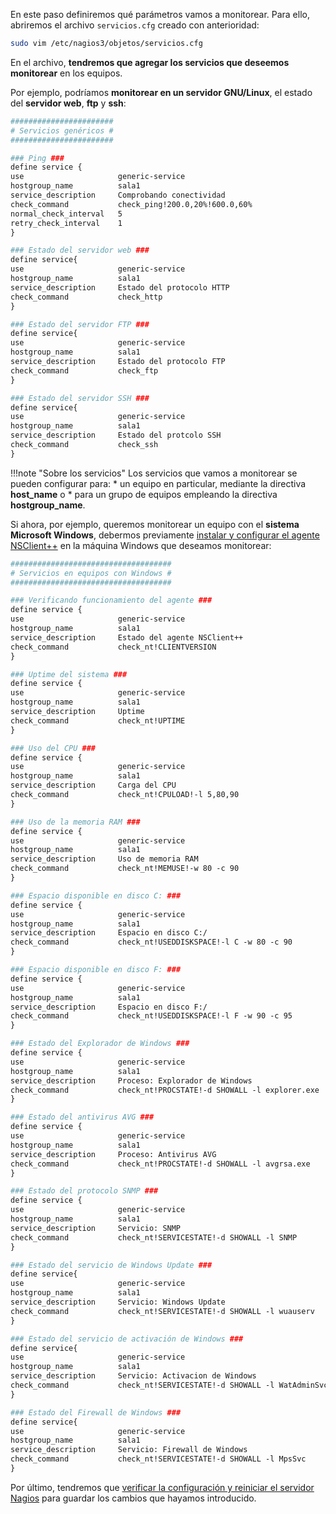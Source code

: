 En este paso definiremos qué parámetros vamos a monitorear. Para ello, abriremos el archivo `servicios.cfg` creado con anterioridad: 

```bash
sudo vim /etc/nagios3/objetos/servicios.cfg
```

En el archivo, **tendremos que agregar los servicios que deseemos monitorear** en los equipos. 

Por ejemplo, podríamos **monitorear en un servidor GNU/Linux**, el estado del **servidor web**, **ftp** y **ssh**: 

```apache
#######################
# Servicios genéricos #
#######################

### Ping ###
define service {
use						generic-service
hostgroup_name			sala1
service_description		Comprobando conectividad
check_command			check_ping!200.0,20%!600.0,60%
normal_check_interval	5
retry_check_interval	1
} 

### Estado del servidor web ###
define service{
use						generic-service
hostgroup_name			sala1
service_description		Estado del protocolo HTTP
check_command			check_http
}

### Estado del servidor FTP ###
define service{
use						generic-service		
hostgroup_name			sala1
service_description		Estado del protocolo FTP
check_command			check_ftp
}

### Estado del servidor SSH ###
define service{
use						generic-service
hostgroup_name			sala1
service_description		Estado del protcolo SSH
check_command			check_ssh
}
```

!!!note "Sobre los servicios"
	Los servicios que vamos a monitorear se pueden configurar para:
	  * un equipo en particular, mediante la directiva **host_name** o
	  * para un grupo de equipos empleando la directiva **hostgroup_name**.


Si ahora, por ejemplo, queremos monitorear un equipo con el **sistema Microsoft Windows**, debermos previamente [instalar y configurar el agente NSClient++](nsclient/#instalacion-de-nsclient) en la máquina Windows que deseamos monitorear:

```apache
####################################
# Servicios en equipos con Windows #
####################################

### Verificando funcionamiento del agente ###
define service {
use						generic-service
hostgroup_name			sala1
service_description		Estado del agente NSClient++
check_command			check_nt!CLIENTVERSION
} 

### Uptime del sistema ###
define service {
use						generic-service
hostgroup_name			sala1
service_description		Uptime
check_command			check_nt!UPTIME
} 

### Uso del CPU ###
define service {
use						generic-service
hostgroup_name			sala1
service_description		Carga del CPU
check_command			check_nt!CPULOAD!-l 5,80,90
} 

### Uso de la memoria RAM ###
define service {
use						generic-service
hostgroup_name			sala1
service_description		Uso de memoria RAM
check_command			check_nt!MEMUSE!-w 80 -c 90
} 

### Espacio disponible en disco C: ###
define service {
use						generic-service
hostgroup_name			sala1
service_description		Espacio en disco C:/
check_command			check_nt!USEDDISKSPACE!-l C -w 80 -c 90
} 

### Espacio disponible en disco F: ###
define service {
use						generic-service
hostgroup_name			sala1
service_description		Espacio en disco F:/
check_command			check_nt!USEDDISKSPACE!-l F -w 90 -c 95
} 

### Estado del Explorador de Windows ###
define service {
use						generic-service
hostgroup_name			sala1
service_description		Proceso: Explorador de Windows
check_command			check_nt!PROCSTATE!-d SHOWALL -l explorer.exe
} 

### Estado del antivirus AVG ###
define service {
use						generic-service
hostgroup_name			sala1
service_description		Proceso: Antivirus AVG
check_command			check_nt!PROCSTATE!-d SHOWALL -l avgrsa.exe
} 

### Estado del protocolo SNMP ###
define service {
use						generic-service
hostgroup_name			sala1
service_description		Servicio: SNMP
check_command			check_nt!SERVICESTATE!-d SHOWALL -l SNMP
} 

### Estado del servicio de Windows Update ###
define service{
use						generic-service
hostgroup_name			sala1
service_description		Servicio: Windows Update
check_command			check_nt!SERVICESTATE!-d SHOWALL -l wuauserv
} 

### Estado del servicio de activación de Windows ###
define service{
use						generic-service
hostgroup_name			sala1
service_description		Servicio: Activacion de Windows
check_command			check_nt!SERVICESTATE!-d SHOWALL -l WatAdminSvc
} 

### Estado del Firewall de Windows ###
define service{
use						generic-service
hostgroup_name			sala1
service_description		Servicio: Firewall de Windows
check_command			check_nt!SERVICESTATE!-d SHOWALL -l MpsSvc
} 
```


Por último, tendremos que [verificar la configuración y reiniciar el servidor Nagios](configuracion/#verificando-la-configuracion-y-reiniciando-nagios) para guardar los cambios que hayamos introducido.